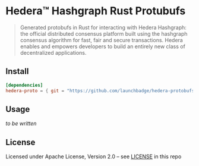 # Hedera™ Hashgraph Rust Protubufs

> Generated protobufs in Rust for interacting with Hedera Hashgraph: the official distributed
> consensus platform built using the hashgraph consensus algorithm for fast,
> fair and secure transactions. Hedera enables and empowers developers to
> build an entirely new class of decentralized applications.

## Install

```toml
[dependencies]
hedera-proto = { git = "https://github.com/launchbadge/hedera-protobufs-rust" }
```

## Usage

_to be written_

## License

Licensed under Apache License,
Version 2.0 – see [LICENSE](LICENSE) in this repo
